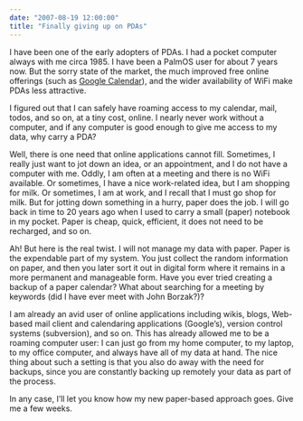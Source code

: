 ```yaml
---
date: "2007-08-19 12:00:00"
title: "Finally giving up on PDAs"
---
```




I have been one of the early adopters of PDAs. I had a pocket computer always with me circa 1985. I have been a PalmOS user for about 7 years now. But the sorry state of the market, the much improved free online offerings (such as [Google Calendar](https://en.wikipedia.org/wiki/Google_calendar)), and the wider availability of WiFi make PDAs less attractive.

I figured out that I can safely have roaming access to my calendar, mail, todos, and so on, at a tiny cost, online. I nearly never work without a computer, and if any computer is good enough to give me access to my data, why carry a PDA?

Well, there is one need that online applications cannot fill. Sometimes, I really just want to jot down an idea, or an appointment, and I do not have a computer with me. Oddly, I am often at a meeting and there is no WiFi available. Or sometimes, I have a nice work-related idea, but I am shopping for milk. Or sometimes, I am at work, and I recall that I must go shop for milk. But for jotting down something in a hurry, paper does the job. I will go back in time to 20 years ago when I used to carry a small (paper) notebook in my pocket. Paper is cheap, quick, efficient, it does not need to be recharged, and so on.

Ah! But here is the real twist. I will not manage my data with paper. Paper is the expendable part of my system. You just collect the random information on paper, and then you later sort it out in digital form where it remains in a more permanent and manageable form. Have you ever tried creating a backup of a paper calendar? What about searching for a meeting by keywords (did I have ever meet with John Borzak?)?

I am already an avid user of online applications including wikis, blogs, Web-based mail client and calendaring applications (Google&rsquo;s), version control systems (subversion), and so on. This has already allowed me to be a roaming computer user: I can just go from my home computer, to my laptop, to my office computer, and always have all of my data at hand. The nice thing about such a setting is that you also do away with the need for backups, since you are constantly backing up remotely your data as part of the process.

In any case, I&rsquo;ll let you know how my new paper-based approach goes. Give me a few weeks.

